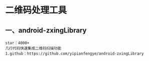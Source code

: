 # 二维码处理工具

## 一、android-zxingLibrary

    star：4000+
    几行代码快速集成二维码扫描功能
    1.github：https://github.com/yipianfengye/android-zxingLibrary